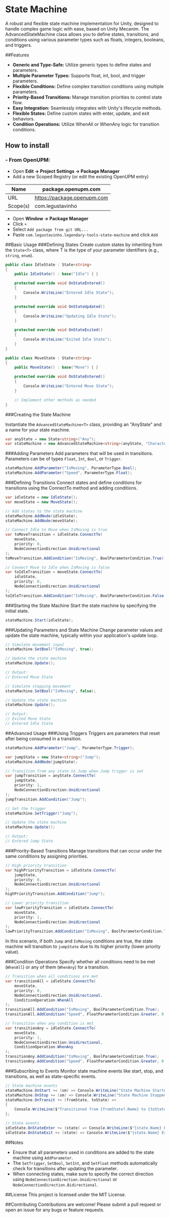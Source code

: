 # State Machine

A robust and flexible state machine implementation for Unity, designed to handle complex game logic with ease, based on Unity Mecanim. The AdvancedStateMachine class allows you to define states, transitions, and conditions using various parameter types such as floats, integers, booleans, and triggers.

##Features

- **Generic and Type-Safe:** Utilize generic types to define states and parameters.
- **Multiple Parameter Types:** Supports float, int, bool, and trigger parameters.
- **Flexible Conditions:** Define complex transition conditions using multiple parameters.
- **Priority-Based Transitions:** Manage transition priorities to control state flow.
- **Easy Integration:** Seamlessly integrates with Unity's lifecycle methods.
- **Flexible States:** Define custom states with enter, update, and exit behaviors.
- **Condition Operations:** Utilize WhenAll or WhenAny logic for transition conditions.

## How to install

### - From OpenUPM:

- Open **Edit -> Project Settings -> Package Manager**
- Add a new Scoped Registry (or edit the existing OpenUPM entry)

| Name  | package.openupm.com  |
| ------------ | ------------ |
| URL  | https://package.openupm.com  |
| Scope(s)  | com.legustavinho  |

- Open **Window -> Package Manager**
- Click `+`
- Select `Add package from git URL...`
- Paste `com.legustavinho.legendary-tools-state-machine` and click `Add`

##Basic Usage
###Defining States
Create custom states by inheriting from the `State<T>` class, where T is the type of your parameter identifiers (e.g., `string`, `enum`).

```csharp
public class IdleState : State<string>
{
    public IdleState() : base("Idle") { }

    protected override void OnStateEntered()
    {
        Console.WriteLine("Entered Idle State");
    }

    protected override void OnStateUpdated()
    {
        Console.WriteLine("Updating Idle State");
    }

    protected override void OnStateExited()
    {
        Console.WriteLine("Exited Idle State");
    }
}

public class MoveState : State<string>
{
    public MoveState() : base("Move") { }

    protected override void OnStateEntered()
    {
        Console.WriteLine("Entered Move State");
    }

    // Implement other methods as needed
}
```
###Creating the State Machine

Instantiate the `AdvancedStateMachine<T>` class, providing an "AnyState" and a name for your state machine.

```csharp
var anyState = new State<string>("Any");
var stateMachine = new AdvancedStateMachine<string>(anyState, "CharacterStateMachine");
```
###Adding Parameters
Add parameters that will be used in transitions. Parameters can be of types `Float`, `Int`, `Bool`, or `Trigger`.

```csharp
stateMachine.AddParameter("IsMoving", ParameterType.Bool);
stateMachine.AddParameter("Speed", ParameterType.Float);
```

###Defining Transitions
Connect states and define conditions for transitions using the ConnectTo method and adding conditions.

```csharp
var idleState = new IdleState();
var moveState = new MoveState();

// Add states to the state machine
stateMachine.AddNode(idleState);
stateMachine.AddNode(moveState);

// Connect Idle to Move when IsMoving is true
var toMoveTransition = idleState.ConnectTo(
    moveState, 
    priority: 0, 
    NodeConnectionDirection.Unidirectional
);
toMoveTransition.AddCondition("IsMoving", BoolParameterCondition.True);

// Connect Move to Idle when IsMoving is false
var toIdleTransition = moveState.ConnectTo(
    idleState, 
    priority: 0, 
    NodeConnectionDirection.Unidirectional
);
toIdleTransition.AddCondition("IsMoving", BoolParameterCondition.False);
```

###Starting the State Machine
Start the state machine by specifying the initial state.

```csharp
stateMachine.Start(idleState);
```

###Updating Parameters and State Machine
Change parameter values and update the state machine, typically within your application's update loop.

```csharp
// Simulate movement input
stateMachine.SetBool("IsMoving", true);

// Update the state machine
stateMachine.Update();

// Output:
// Entered Move State

// Simulate stopping movement
stateMachine.SetBool("IsMoving", false);

// Update the state machine
stateMachine.Update();

// Output:
// Exited Move State
// Entered Idle State
```

##Advanced Usage
###Using Triggers
Triggers are parameters that reset after being consumed in a transition.

```csharp
stateMachine.AddParameter("Jump", ParameterType.Trigger);

var jumpState = new State<string>("Jump");
stateMachine.AddNode(jumpState);

// Transition from any state to Jump when Jump trigger is set
var jumpTransition = anyState.ConnectTo(
    jumpState, 
    priority: 1, 
    NodeConnectionDirection.Unidirectional
);
jumpTransition.AddCondition("Jump");

// Set the trigger
stateMachine.SetTrigger("Jump");

// Update the state machine
stateMachine.Update();

// Output:
// Entered Jump State
```

###Priority-Based Transitions
Manage transitions that can occur under the same conditions by assigning priorities.

```csharp
// High priority transition
var highPriorityTransition = idleState.ConnectTo(
    jumpState, 
    priority: 0, 
    NodeConnectionDirection.Unidirectional
);
highPriorityTransition.AddCondition("Jump");

// Lower priority transition
var lowPriorityTransition = idleState.ConnectTo(
    moveState, 
    priority: 1, 
    NodeConnectionDirection.Unidirectional
);
lowPriorityTransition.AddCondition("IsMoving", BoolParameterCondition.True);
```
In this scenario, if both `Jump` and `IsMoving` conditions are true, the state machine will transition to `jumpState` due to its higher priority (lower priority value).

###Condition Operations
Specify whether all conditions need to be met (`WhenAll`) or any of them (`WhenAny`) for a transition.

```csharp
// Transition when all conditions are met
var transitionAll = idleState.ConnectTo(
    moveState,
    priority: 0,
    NodeConnectionDirection.Unidirectional,
    ConditionOperation.WhenAll
);
transitionAll.AddCondition("IsMoving", BoolParameterCondition.True);
transitionAll.AddCondition("Speed", FloatParameterCondition.Greater, 0.5f);

// Transition when any condition is met
var transitionAny = idleState.ConnectTo(
    moveState,
    priority: 1,
    NodeConnectionDirection.Unidirectional,
    ConditionOperation.WhenAny
);
transitionAny.AddCondition("IsMoving", BoolParameterCondition.True);
transitionAny.AddCondition("Speed", FloatParameterCondition.Greater, 0.5f);
```

###Subscribing to Events
Monitor state machine events like start, stop, and transitions, as well as state-specific events.

```csharp
// State machine events
stateMachine.OnStart += (sm) => Console.WriteLine("State Machine Started");
stateMachine.OnStop += (sm) => Console.WriteLine("State Machine Stopped");
stateMachine.OnTransit += (fromState, toState) =>
{
    Console.WriteLine($"Transitioned from {fromState?.Name} to {toState?.Name}");
};

// State events
idleState.OnStateEnter += (state) => Console.WriteLine($"{state.Name} Entered");
idleState.OnStateExit += (state) => Console.WriteLine($"{state.Name} Exited");
```

##Notes
- Ensure that all parameters used in conditions are added to the state machine using `AddParameter`.
- The `SetTrigger`, `SetBool`, `SetInt`, and `SetFloat` methods automatically check for transitions after updating the parameter.
- When connecting states, make sure to specify the correct direction using `NodeConnectionDirection.Unidirectional` or `NodeConnectionDirection.Bidirectional`.

##License
This project is licensed under the MIT License.

##Contributing
Contributions are welcome! Please submit a pull request or open an issue for any bugs or feature requests.